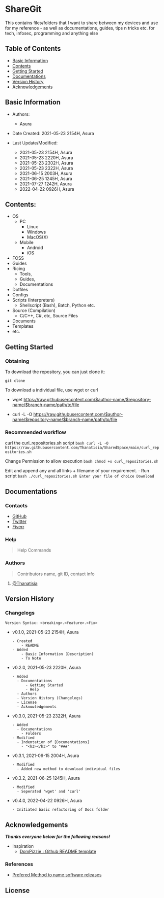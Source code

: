# ShareGit

This contains files/folders that I want to share between my devices and use for my reference - as well as documentations, guides, tips n tricks etc. for tech, infosec, programming and anything else

## Table of Contents
- [Basic Information](#basic-information)
- [Contents](#contents)
- [Getting Started](#getting-started)
- [Documentations](#documentations)
- [Version History](#version-history)
- [Acknowledgements](#acknowledgements)

## Basic Information

- Authors: 
    - Asura

- Date Created: 2021-05-23 2154H, Asura

- Last Update/Modified:
    - 2021-05-23 2154H, Asura
    - 2021-05-23 2220H, Asura
    - 2021-05-23 2302H, Asura
    - 2021-05-23 2322H, Asura
    - 2021-06-15 2003H, Asura
    - 2021-06-25 1245H, Asura
    - 2021-07-27 1242H, Asura
    - 2022-04-22 0926H, Asura

## Contents:

- OS
    - PC
    	* Linux
    	* Windows
    	* MacOS(X)
    - Mobile
    	* Android
    	* iOS
- FOSS
- Guides
- Ricing 
  - Tools, 
  - Guides, 
  - Documentations
- Dotfiles
- Configs
- Scripts (Interpreters) 
  - Shellscript (Bash), Batch, Python etc.
- Source (Compilation)
  -  C/C++, C#, etc, Source Files
- Documents
- Templates
- etc.

## Getting Started

### Obtaining

To download the repository, you can just clone it:

    git clone 

To download a individual file, use wget or curl
   
   - wget https://raw.githubusercontent.com/$author-name/$repository-name/$branch-name/path/to/file
  
   - curl -L -O https://raw.githubusercontent.com/$author-name/$repository-name/$branch-name/path/to/file

### Recommended workflow
   
curl the curl_repositories.sh script
    ```bash
    curl -L -O https://raw.githubusercontent.com/Thanatisia/SharedSpace/main/curl_repositories.sh
    ```

Change Permission to allow execution
    ```bash
    chmod +x curl_repositories.sh
    ```

Edit and append any and all links + filename of your requirement.
    - Run script
	```bash
        ./curl_repositories.sh
        Enter your file of choice
        Download
	```

## Documentations

### Contacts

- [GitHub](https://github.com/Thanatisia)
- [Twitter](https://twitter.com/phantasu)
- [Fiverr](https://fiverr.com/fortissimasura)

### Help

> Help Commands

### Authors

> Contributors name, git ID, contact info

1. [@Thanatisia](https://github.com/Thanatisia)


## Version History

### Changelogs

```
Version Syntax: <breaking>.<feature>.<fix>
```

- v0.1.0, 2021-05-23 2154H, Asura
    ```
    - Created 
        - README
    - Added 
        - Basic Information (Description)
        - To Note
    ```

- v0.2.0, 2021-05-23 2220H, Asura
    ```
    - Added 
      - Documentations
          - Getting Started
          - Help
      - Authors
      - Version History (Changelogs)
      - License
      - Acknowledgements
    ```

- v0.3.0, 2021-05-23 2322H, Asura
    ```
    - Added
      - Documentations
        - Folders
    - Modified
      - Indentation of [Documentations]
        - "<h3></h3>" to "###" 
    ```

- v0.3.1, 2021-06-15 2004H, Asura
    ```
    - Modified
      - Added new method to download individual files
    ```

- v0.3.2, 2021-06-25 1245H, Asura
    ```
    - Modified
      - Seperated 'wget' and 'curl'
    ```

- v0.4.0, 2022-04-22 0926H, Asura
    ```
    - Initiated basic refactoring of Docs folder
    ```

## Acknowledgements

***Thanks everyone below for the following reasons!***

- Inspiration
  - [DomPizzie : Github README template](https://gist.github.com/DomPizzie/7a5ff55ffa9081f2de27c315f5018afc)

### References

- [Prefered Method to name software releases](https://stackoverflow.com/questions/410126/whats-your-prefered-method-to-name-your-software-releases)

## License







